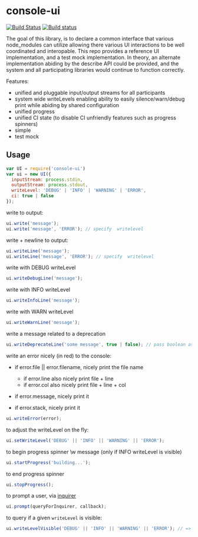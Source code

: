 # console-ui

[![Build Status](https://travis-ci.org/ember-cli/console-ui.svg?branch=master)](https://travis-ci.org/ember-cli/console-ui)
[![Build status](https://ci.appveyor.com/api/projects/status/38tkats2frmmxt2f/branch/master?svg=true)](https://ci.appveyor.com/project/embercli/console-ui/branch/master)

The goal of this library, is to declare a common interface that various
node_modules can utilize allowing there various UI interactions to be well
coordinated and interopable. This repo provides a reference UI implementation,
and a test mock implementation. In theory, an alternate implementation abiding
by the describe API could be provided, and the system and all participating
libraries would continue to function correctly.

Features:

* unified and pluggable input/output streams for all participants
* system wide writeLevels enabling ability to easily silence/warn/debug print
  while abiding by shared configuration
* unified progress
* unified CI state (to disable CI unfriendly features such as progress spinners)
* simple
* test mock

## Usage

```js
var UI = require('console-ui')
var ui = new UI({
  inputStream: process.stdin,
  outputStream: process.stdout,
  writeLevel: 'DEBUG' | 'INFO' | 'WARNING' | 'ERROR',
  ci: true | false
});
```

write to output:

```js
ui.write('message');
ui.write('message', 'ERROR'); // specify  writelevel
```


write + newline to output:

```js
ui.writeLine('message');
ui.writeLine('message', 'ERROR'); // specify  writelevel
```

write with DEBUG writeLevel

```js
ui.writeDebugLine('message');
```

write with INFO writeLevel

```js
ui.writeInfoLine('message');
```

write with WARN writeLevel

```js
ui.writeWarnLine('message');
```

write a message related to a deprecation

```js
ui.writeDeprecateLine('some message', true | false); // pass boolean as second argument indicating if deprecated or not
```

write an error nicely (in red) to the console:

* if error.file || error.filename, nicely print the file name
  * if error.line also nicely print file + line
  * if error.col also nicely print file + line + col

* if error.message, nicely print it
* if error.stack, nicely print it

```js
ui.writeError(error);
```

to adjust the writeLevel on the fly:

```js
ui.setWriteLevel('DEBUG' || 'INFO' || 'WARNING' || 'ERROR');
```


to begin progress spinner \w message (only if INFO writeLevel is visible)

```js
ui.startProgress('building...');
```

to end progress spinner

```js
ui.stopProgress();
```

to prompt a user, via [inquirer](https://www.npmjs.com/package/inquirer)

```js
ui.prompt(queryForInquirer, callback);
```

to query if a given `writeLevel` is visible:

```js
ui.writeLevelVisible('DEBUG' || 'INFO' || 'WARNING' || 'ERROR'); // => true | false
```
